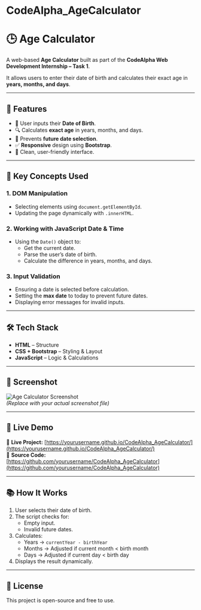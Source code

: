 # CodeAlpha_AgeCalculator
# 🕒 Age Calculator

A web-based **Age Calculator** built as part of the **CodeAlpha Web Development Internship – Task 1**.

It allows users to enter their date of birth and calculates their exact age in **years, months, and days**.

---

## 📌 Features
- 📅 User inputs their **Date of Birth**.
- 🔍 Calculates **exact age** in years, months, and days.
- 🚫 Prevents **future date selection**.
- ✅ **Responsive** design using **Bootstrap**.
- 🎨 Clean, user-friendly interface.

---

## 🔑 Key Concepts Used
### **1. DOM Manipulation**
- Selecting elements using `document.getElementById`.
- Updating the page dynamically with `.innerHTML`.

### **2. Working with JavaScript Date & Time**
- Using the `Date()` object to:
  - Get the current date.
  - Parse the user’s date of birth.
  - Calculate the difference in years, months, and days.

### **3. Input Validation**
- Ensuring a date is selected before calculation.
- Setting the **max date** to today to prevent future dates.
- Displaying error messages for invalid inputs.

---

## 🛠 Tech Stack
- **HTML** – Structure
- **CSS + Bootstrap** – Styling & Layout
- **JavaScript** – Logic & Calculations

---

## 📸 Screenshot
![Age Calculator Screenshot](screenshot.png)  
*(Replace with your actual screenshot file)*

---

## 🚀 Live Demo
🔗 **Live Project:** [https://yourusername.github.io/CodeAlpha_AgeCalculator/](https://yourusername.github.io/CodeAlpha_AgeCalculator/)  
📂 **Source Code:** [https://github.com/yourusername/CodeAlpha_AgeCalculator](https://github.com/yourusername/CodeAlpha_AgeCalculator)

---

## 📚 How It Works
1. User selects their date of birth.
2. The script checks for:
   - Empty input.
   - Invalid future dates.
3. Calculates:
   - Years → `currentYear - birthYear`
   - Months → Adjusted if current month < birth month
   - Days → Adjusted if current day < birth day
4. Displays the result dynamically.

---

## 📄 License
This project is open-source and free to use.
